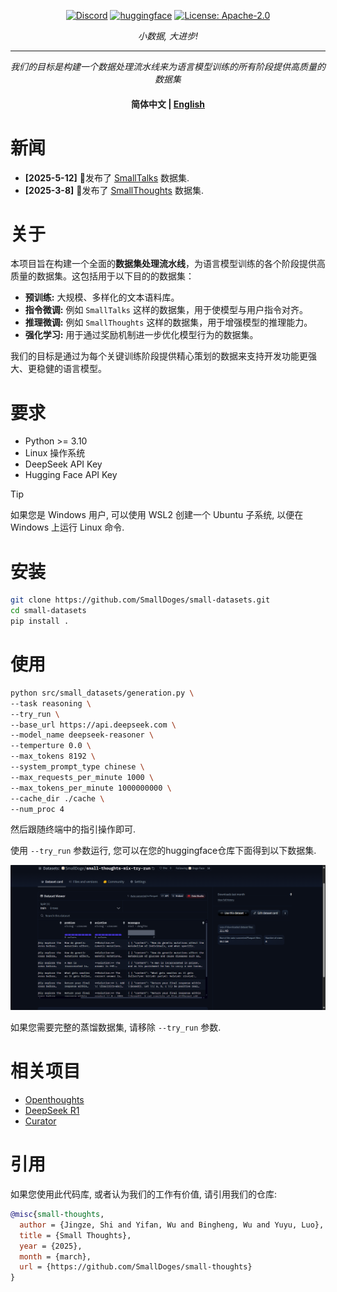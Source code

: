 <div align="center">

[![Discord](https://img.shields.io/badge/Discord-Small%20Doges-7289da?logo=discord&logoColor=white&color=7289da)](https://discord.gg/P2yYH95N)
[![huggingface](https://img.shields.io/badge/%F0%9F%A4%97%20Hugging%20Face-Datasets-FFD21E)](https://huggingface.co/datasets/SmallDoge/SmallThoughts)
[![License: Apache-2.0](https://img.shields.io/badge/License-Apache--2.0-green.svg)](https://opensource.org/licenses/Apache-2.0)

*小数据, 大进步!*

---

*我们的目标是构建一个数据处理流水线来为语言模型训练的所有阶段提供高质量的数据集*

<h4>

简体中文 | [English](./README.md)

</h4>

</div>


# 新闻

* **[2025-5-12]** 🎉发布了 [SmallTalks](https://huggingface.co/datasets/SmallDoge/SmallTalks) 数据集.
* **[2025-3-8]** 🎉发布了 [SmallThoughts](https://huggingface.co/datasets/SmallDoge/SmallThoughts) 数据集.


# 关于

本项目旨在构建一个全面的**数据集处理流水线**，为语言模型训练的各个阶段提供高质量的数据集。这包括用于以下目的的数据集：

*   **预训练:** 大规模、多样化的文本语料库。
*   **指令微调:** 例如 `SmallTalks` 这样的数据集，用于使模型与用户指令对齐。
*   **推理微调:** 例如 `SmallThoughts` 这样的数据集，用于增强模型的推理能力。
*   **强化学习:** 用于通过奖励机制进一步优化模型行为的数据集。

我们的目标是通过为每个关键训练阶段提供精心策划的数据来支持开发功能更强大、更稳健的语言模型。


# 要求

- Python >= 3.10
- Linux 操作系统
- DeepSeek API Key
- Hugging Face API Key

> [!TIP]
> 如果您是 Windows 用户, 可以使用 WSL2 创建一个 Ubuntu 子系统, 以便在 Windows 上运行 Linux 命令.


# 安装

```bash
git clone https://github.com/SmallDoges/small-datasets.git
cd small-datasets
pip install .
```


# 使用

```bash
python src/small_datasets/generation.py \
--task reasoning \
--try_run \
--base_url https://api.deepseek.com \
--model_name deepseek-reasoner \
--temperture 0.0 \
--max_tokens 8192 \
--system_prompt_type chinese \
--max_requests_per_minute 1000 \
--max_tokens_per_minute 1000000000 \
--cache_dir ./cache \
--num_proc 4
```

然后跟随终端中的指引操作即可.

使用 `--try_run` 参数运行, 您可以在您的huggingface仓库下面得到以下数据集.

![example](./assets/example.png)

如果您需要完整的蒸馏数据集, 请移除 `--try_run` 参数.


# 相关项目

- [Openthoughts](https://github.com/open-thoughts/open-thoughts)
- [DeepSeek R1](https://huggingface.co/deepseek-ai/DeepSeek-R1)
- [Curator](https://github.com/bespokelabsai/curator)


# 引用

如果您使用此代码库, 或者认为我们的工作有价值, 请引用我们的仓库:

```bibtex
@misc{small-thoughts,
  author = {Jingze, Shi and Yifan, Wu and Bingheng, Wu and Yuyu, Luo},
  title = {Small Thoughts},
  year = {2025},
  month = {march},
  url = {https://github.com/SmallDoges/small-thoughts}
}
```
